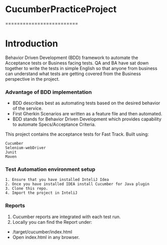 # CucumberPracticeProject
=========================

# Introduction
Behavior Driven Development (BDD) framework to automate the Acceptance tests or Business facing tests. 
QA and BA have sat down together to write the tests in simple English so that anyone from business can understand what tests are getting covered from the Business perspective in the project.

### Advantage of BDD implementation
* BDD describes best as automating tests based on the desired behavior of the service.
* First Gherkin Scenarios are written as a feature file and then automated.
* BDD stands for Behavior Driven Development which provides capability to automate Specs/Acceptance Criteria.

This project contains the acceptance tests for Fast Track. Built using:

    Cucumber
    Selenium-webDriver
    Junit
    Maven	
    
###  Test Automation environment setup

    1. Ensure that you have installed InteliJ Idea
    2. Once you have installed IDEA install Cucumber for Java plugin
    3. Clone this repo.
    4. Import the project in InteliJ
        
###  Reports

1. Cucumber reports are integrated with each test run.
2. Locally you can find the Report under:
- /target/cucumber/index.html
- Open index.html in any browser.
